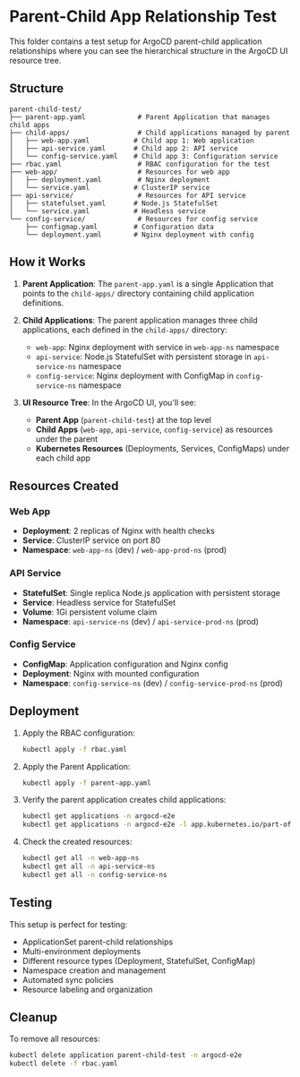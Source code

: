 # Parent-Child App Relationship Test

This folder contains a test setup for ArgoCD parent-child application relationships where you can see the hierarchical structure in the ArgoCD UI resource tree.

## Structure

```
parent-child-test/
├── parent-app.yaml             # Parent Application that manages child apps
├── child-apps/                 # Child applications managed by parent
│   ├── web-app.yaml           # Child app 1: Web application
│   ├── api-service.yaml       # Child app 2: API service
│   └── config-service.yaml    # Child app 3: Configuration service
├── rbac.yaml                   # RBAC configuration for the test
├── web-app/                    # Resources for web app
│   ├── deployment.yaml         # Nginx deployment
│   └── service.yaml           # ClusterIP service
├── api-service/                # Resources for API service
│   ├── statefulset.yaml       # Node.js StatefulSet
│   └── service.yaml           # Headless service
└── config-service/             # Resources for config service
    ├── configmap.yaml         # Configuration data
    └── deployment.yaml        # Nginx deployment with config
```

## How it Works

1. **Parent Application**: The `parent-app.yaml` is a single Application that points to the `child-apps/` directory containing child application definitions.

2. **Child Applications**: The parent application manages three child applications, each defined in the `child-apps/` directory:
   - `web-app`: Nginx deployment with service in `web-app-ns` namespace
   - `api-service`: Node.js StatefulSet with persistent storage in `api-service-ns` namespace  
   - `config-service`: Nginx deployment with ConfigMap in `config-service-ns` namespace

3. **UI Resource Tree**: In the ArgoCD UI, you'll see:
   - **Parent App** (`parent-child-test`) at the top level
   - **Child Apps** (`web-app`, `api-service`, `config-service`) as resources under the parent
   - **Kubernetes Resources** (Deployments, Services, ConfigMaps) under each child app

## Resources Created

### Web App
- **Deployment**: 2 replicas of Nginx with health checks
- **Service**: ClusterIP service on port 80
- **Namespace**: `web-app-ns` (dev) / `web-app-prod-ns` (prod)

### API Service
- **StatefulSet**: Single replica Node.js application with persistent storage
- **Service**: Headless service for StatefulSet
- **Volume**: 1Gi persistent volume claim
- **Namespace**: `api-service-ns` (dev) / `api-service-prod-ns` (prod)

### Config Service
- **ConfigMap**: Application configuration and Nginx config
- **Deployment**: Nginx with mounted configuration
- **Namespace**: `config-service-ns` (dev) / `config-service-prod-ns` (prod)

## Deployment

1. Apply the RBAC configuration:
   ```bash
   kubectl apply -f rbac.yaml
   ```

2. Apply the Parent Application:
   ```bash
   kubectl apply -f parent-app.yaml
   ```

3. Verify the parent application creates child applications:
   ```bash
   kubectl get applications -n argocd-e2e
   kubectl get applications -n argocd-e2e -l app.kubernetes.io/part-of=parent-child-testing
   ```

4. Check the created resources:
   ```bash
   kubectl get all -n web-app-ns
   kubectl get all -n api-service-ns
   kubectl get all -n config-service-ns
   ```

## Testing

This setup is perfect for testing:
- ApplicationSet parent-child relationships
- Multi-environment deployments
- Different resource types (Deployment, StatefulSet, ConfigMap)
- Namespace creation and management
- Automated sync policies
- Resource labeling and organization

## Cleanup

To remove all resources:
```bash
kubectl delete application parent-child-test -n argocd-e2e
kubectl delete -f rbac.yaml
```
